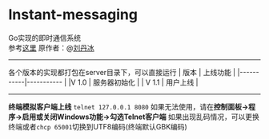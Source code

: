 # Instant-messaging

Go实现的即时通信系统  
参考[这里](https://www.bilibili.com/video/BV1gf4y1r79E/?p=37&vd_source=ba555caf87e1e2f9c37b53d8c4b0e3e8)
原作者：@[刘丹冰](https://github.com/aceld)

---

 各个版本的实现都打包在server目录下，可以直接运行
| 版本       | 上线功能      |
|-----------|-----------    |
|V 1.0      | 服务器初始化   |
| V 1.1     | 用户上线       |

---
**终端模拟客户端上线**
 `telnet 127.0.0.1 8080`
 如果无法使用，请在**控制面板->程序->启用或关闭Windows功能->勾选Telnet客户端**
 如果出现乱码情况，可以更换终端或者`chcp 65001`切换到UTF8编码(终端默认GBK编码)

